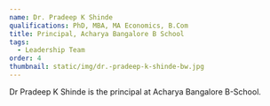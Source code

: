 ```yaml
---
name: Dr. Pradeep K Shinde
qualifications: PhD, MBA, MA Economics, B.Com
title: Principal, Acharya Bangalore B School
tags:
  - Leadership Team
order: 4
thumbnail: static/img/dr.-pradeep-k-shinde-bw.jpg
---
```

Dr Pradeep K Shinde is the principal at Acharya Bangalore B-School.